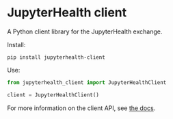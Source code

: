 # JupyterHealth client

A Python client library for the JupyterHealth exchange.

Install:

```
pip install jupyterhealth-client
```

Use:

```python
from jupyterhealth_client import JupyterHealthClient

client = JupyterHealthClient()
```

For more information on the client API, see [the docs](https://jupyterhealth-client.readthedocs.io/).
